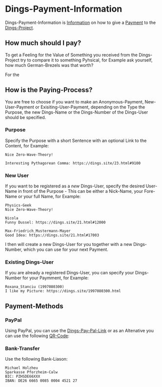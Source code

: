 # Dings-Payment-Information

Dings-Payment-Information is [Information](60007.md) on how to give a [Payment](130000038.md) to the [Dings-Project](300000006.md).

## How much should I pay?

To get a Feeling for the Value of Something you received from the Dings-Project try to compare it to something Pyhsical, for Example ask yourself, how much German-Brezels was that worth?

For the 

## How is the Paying-Process?

You are free to choose if you want to make an Anonymous-Payment, New-User-Payment or Exisiting-User-Payment, depending on the Type the Purpose, the new Dings-Name or the Dings-Number of the Dings-User should be specified.

### Purpose

Specify the Purpose with a short Sentence with an optional Link to the Content, for Example:

```
Nice Zero-Wave-Theory!
```

```
Interesting Pythagorean Comma: https://dings.site/23.html#9100
```

### New User

If you want to be registered as a *new* Dings-User, specify the desired User-Name in front of the Purpose&nbsp;-&nbsp;This can be either a Nick-Name, your Fore-Name or your full Name, for Example:

```
Physics-Geek
Nice Zero-Wave-Theory!
```

```
Nicola
Funny Dussel: https://dings.site/21.html#12000
```

```
Max-Friedrich_Mustermann-Mayer
Good Idea: https://dings.site/21.html#17003
```

I then will create a new Dings-User for you together with a new Dings-Number, which you can use for your next Payment.

### Existing Dings-User

If you are already a registered Dings-User, you can specify your Dings-Number for your Paymment, for Example:

```
Roxana_Stanciu (1997080300)
I like my Picture: https://dings.site/1997080300.html
```

## Payment-Methods

### PayPal

Using PayPal, you can use the [Dings-Pay-Pal-Link](300000036.md) or as an Altenative you can use the following [QR-Code](2000231.md):

### Bank-Transfer

Use the following Bank-Liason:

```
Michael Holzheu
Sparkasse Pforzheim-Calw
BIC: PZHSDE66XXX
IBAN: DE26 6665 0085 0004 4521 27
```
